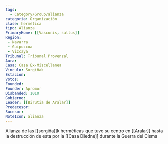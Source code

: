 ```yaml
---
tags:
  - Category/Group/alianza
categoria: Organización 
clase: hermética
tipo: Alianza
PrimaryHome: [[Vasconis, saltus]]
Region:
 - Navarra 
 - Guipuzcoa 
 - Vizcaya 
Tribunal: Tribunal Provenzal 
Aura: 
Casa: Casa Ex-Miscellanea
Vinculo: Sorgiñak
Estacion: 
Votos: 
Founded: 
Founder: Apromor 
Disbanded: 1010
Gobierno: 
Leader: [[Birutia de Aralar]]
Predecesor: 
Sucesor: 
NoteIcon: alianza
---
```


Alianza de las [[sorgiña]]k herméticas que tuvo su centro en [[Aralar]] hasta la destrucción de esta por la [[Casa Diedne]] durante la Guerra del Cisma
